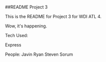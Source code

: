 ##README Project 3

This is the README for Project 3 for WDI ATL 4.

Wow, it's happening. 

Tech Used:

Express

People:
Javin
Ryan
Steven
Sorum 
